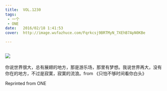 ```yaml
---
title:	VOL.1230
tags:
 - 一个
 - ONE
date:	2016/02/18 1:41:53
cover:	http://image.wufazhuce.com/Fqrkcsj9BRTMyN_7XEhB7ApN0KBe

---
```

![](http://image.wufazhuce.com/Fqrkcsj9BRTMyN_7XEhB7ApN0KBe)
---

你说世界很大，总有展翅的地方，那是游乐场，那里有梦想。我说世界再大，没有你在的地方，不过是寂寞，寂寞的流浪。from 《只怕不够时间看你白头》
 
Reprinted from ONE
